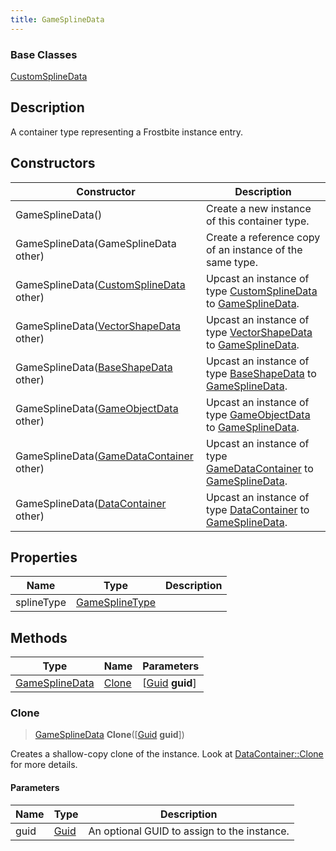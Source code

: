 ```yaml
---
title: GameSplineData
---
```

### Base Classes

[CustomSplineData](CustomSplineData)

## Description

A container type representing a Frostbite instance entry.

## Constructors

| Constructor                                                               | Description                                                                                                         |
| ------------------------------------------------------------------------- | ------------------------------------------------------------------------------------------------------------------- |
| GameSplineData()                                                          | Create a new instance of this container type.                                                                       |
| GameSplineData(GameSplineData other)                                      | Create a reference copy of an instance of the same type.                                                            |
| GameSplineData([CustomSplineData](CustomSplineData) other)                | Upcast an instance of type [CustomSplineData](CustomSplineData) to [GameSplineData](GameSplineData).                |
| GameSplineData([VectorShapeData](VectorShapeData) other)                  | Upcast an instance of type [VectorShapeData](VectorShapeData) to [GameSplineData](GameSplineData).                  |
| GameSplineData([BaseShapeData](BaseShapeData) other)                      | Upcast an instance of type [BaseShapeData](BaseShapeData) to [GameSplineData](GameSplineData).                      |
| GameSplineData([GameObjectData](GameObjectData) other)                    | Upcast an instance of type [GameObjectData](GameObjectData) to [GameSplineData](GameSplineData).                    |
| GameSplineData([GameDataContainer](GameDataContainer) other)              | Upcast an instance of type [GameDataContainer](GameDataContainer) to [GameSplineData](GameSplineData).              |
| GameSplineData([DataContainer](/vext/ref/shared/class/datacontainer) other) | Upcast an instance of type [DataContainer](/vext/ref/shared/class/datacontainer) to [GameSplineData](GameSplineData). |

## Properties

| Name       | Type                             | Description |
| ---------- | -------------------------------- | ----------- |
| splineType | [GameSplineType](GameSplineType) |             |

## Methods

| Type                             | Name            | Parameters                                     |
| -------------------------------- | --------------- | ---------------------------------------------- |
| [GameSplineData](GameSplineData) | [Clone](#clone) | \[[Guid](/vext/ref/shared/class/guid) **guid**\] |

### Clone

> [GameSplineData](GameSplineData) **Clone**(\[[Guid](/vext/ref/shared/class/guid) **guid**\])

Creates a shallow-copy clone of the instance. Look at [DataContainer::Clone](/vext/ref/shared/class/datacontainer#clone) for more details.

#### Parameters

| Name | Type         | Description                                 |
| ---- | ------------ | ------------------------------------------- |
| guid | [Guid](Guid) | An optional GUID to assign to the instance. |
